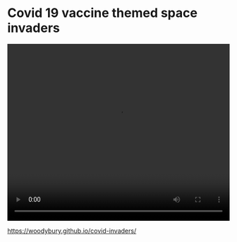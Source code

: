 # Covid 19 vaccine themed space invaders

<video width="100%" height="400" controls>
  <source src="https://woodburyshortridge.s3.amazonaws.com/covid-invaders.mp4" type="video/mp4">
    Your browser does not support the video tag.
</video>

https://woodybury.github.io/covid-invaders/
